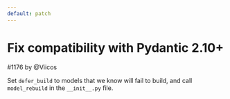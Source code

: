 ```yaml
---
default: patch
---
```


# Fix compatibility with Pydantic 2.10+

#1176 by @Viicos

Set `defer_build` to models that we know will fail to build, and call `model_rebuild`
in the `__init__.py` file.
